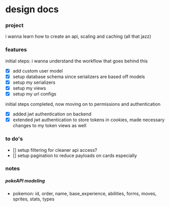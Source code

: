 # design docs

### project

i wanna learn how to create an api, scaling and caching (all that jazz)

### features

initial steps: i wanna understand the workflow that goes behind this

- [x] add custom user model
- [x] setup database schema since serializers are based off models
- [x] setup my serializers
- [x] setup my views
- [x] setup my url configs

initial steps completed, now moving on to permissions and authentication

- [x] added jwt authentication on backend
- [x] extended jwt authentication to store tokens in cookies, made necessary changes to my token views as well

### to do's

- [] setup filtering for cleaner api access?
- [] setup pagination to reduce payloads on cards especially

### notes

##### pokeAPI modeling

- pokemon: id, order, name, base_experience, abilities, forms, moves, sprites, stats, types
